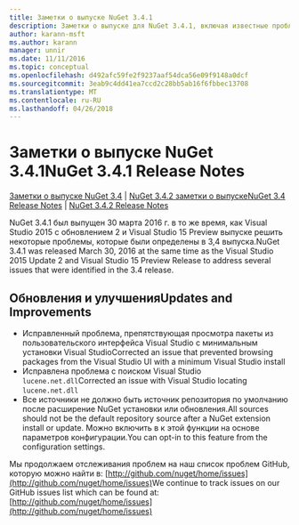 ```yaml
---
title: Заметки о выпуске NuGet 3.4.1
description: Заметки о выпуске для NuGet 3.4.1, включая известные проблемы, исправленные ошибки, добавленные функции и DCR.
author: karann-msft
ms.author: karann
manager: unnir
ms.date: 11/11/2016
ms.topic: conceptual
ms.openlocfilehash: d492afc59fe2f9237aaf54dca56e09f9148a0dcf
ms.sourcegitcommit: 3eab9c4dd41ea7ccd2c28bb5ab16f6fbbec13708
ms.translationtype: MT
ms.contentlocale: ru-RU
ms.lasthandoff: 04/26/2018
---
```

# <a name="nuget-341-release-notes"></a><span data-ttu-id="648e7-103">Заметки о выпуске NuGet 3.4.1</span><span class="sxs-lookup"><span data-stu-id="648e7-103">NuGet 3.4.1 Release Notes</span></span>

<span data-ttu-id="648e7-104">[Заметки о выпуске NuGet 3.4](../release-notes/nuget-3.4.md) | [NuGet 3.4.2 заметки о выпуске](../release-notes/nuget-3.4.2.md)</span><span class="sxs-lookup"><span data-stu-id="648e7-104">[NuGet 3.4 Release Notes](../release-notes/nuget-3.4.md) | [NuGet 3.4.2 Release Notes](../release-notes/nuget-3.4.2.md)</span></span>

<span data-ttu-id="648e7-105">NuGet 3.4.1 был выпущен 30 марта 2016 г. в то же время, как Visual Studio 2015 с обновлением 2 и Visual Studio 15 Preview выпуске решить некоторые проблемы, которые были определены в 3,4 выпуска.</span><span class="sxs-lookup"><span data-stu-id="648e7-105">NuGet 3.4.1 was released March 30, 2016 at the same time as the Visual Studio 2015 Update 2 and Visual Studio 15 Preview Release to address several issues that were identified in the 3.4 release.</span></span>

## <a name="updates-and-improvements"></a><span data-ttu-id="648e7-106">Обновления и улучшения</span><span class="sxs-lookup"><span data-stu-id="648e7-106">Updates and Improvements</span></span>

* <span data-ttu-id="648e7-107">Исправленный проблема, препятствующая просмотра пакеты из пользовательского интерфейса Visual Studio с минимальным установки Visual Studio</span><span class="sxs-lookup"><span data-stu-id="648e7-107">Corrected an issue that prevented browsing packages from the Visual Studio UI with a minimum Visual Studio install</span></span>
* <span data-ttu-id="648e7-108">Исправлена проблема с поиском Visual Studio `lucene.net.dll`</span><span class="sxs-lookup"><span data-stu-id="648e7-108">Corrected an issue with Visual Studio locating `lucene.net.dll`</span></span>
* <span data-ttu-id="648e7-109">Все источники не должно быть источник репозитория по умолчанию после расширение NuGet установки или обновления.</span><span class="sxs-lookup"><span data-stu-id="648e7-109">All sources should not be the default repository source after a NuGet extension install or update.</span></span>  <span data-ttu-id="648e7-110">Можно включить в к этой функции на основе параметров конфигурации.</span><span class="sxs-lookup"><span data-stu-id="648e7-110">You can opt-in to this feature from the configuration settings.</span></span>

<span data-ttu-id="648e7-111">Мы продолжаем отслеживания проблем на наш список проблем GitHub, которую можно найти в: [http://github.com/nuget/home/issues](http://github.com/nuget/home/issues)</span><span class="sxs-lookup"><span data-stu-id="648e7-111">We continue to track issues on our GitHub issues list which can be found at: [http://github.com/nuget/home/issues](http://github.com/nuget/home/issues)</span></span>